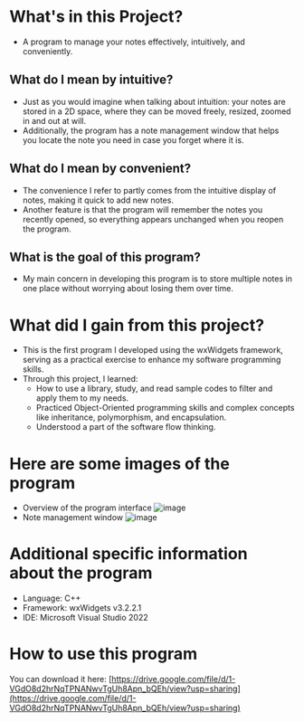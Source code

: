 # What's in this Project?
- A program to manage your notes effectively, intuitively, and conveniently.

## What do I mean by intuitive?
- Just as you would imagine when talking about intuition: your notes are stored in a 2D space, where they can be moved freely, resized, zoomed in and out at will.
- Additionally, the program has a note management window that helps you locate the note you need in case you forget where it is.

## What do I mean by convenient?
- The convenience I refer to partly comes from the intuitive display of notes, making it quick to add new notes.
- Another feature is that the program will remember the notes you recently opened, so everything appears unchanged when you reopen the program.

## What is the goal of this program?
- My main concern in developing this program is to store multiple notes in one place without worrying about losing them over time.

# What did I gain from this project?
- This is the first program I developed using the wxWidgets framework, serving as a practical exercise to enhance my software programming skills.
- Through this project, I learned:
  - How to use a library, study, and read sample codes to filter and apply them to my needs.
  - Practiced Object-Oriented programming skills and complex concepts like inheritance, polymorphism, and encapsulation.
  - Understood a part of the software flow thinking.

# Here are some images of the program
- Overview of the program interface
![image](https://github.com/user-attachments/assets/13e2e33c-1743-49cd-a02a-414225d02254)
- Note management window
![image](https://github.com/user-attachments/assets/1cd850cb-c182-496d-9e2f-4bd446d70ac5)

# Additional specific information about the program
- Language: C++
- Framework: wxWidgets v3.2.2.1
- IDE: Microsoft Visual Studio 2022

# How to use this program
You can download it here: [https://drive.google.com/file/d/1-VGdO8d2hrNqTPNANwvTgUh8Apn_bQEh/view?usp=sharing](https://drive.google.com/file/d/1-VGdO8d2hrNqTPNANwvTgUh8Apn_bQEh/view?usp=sharing)
